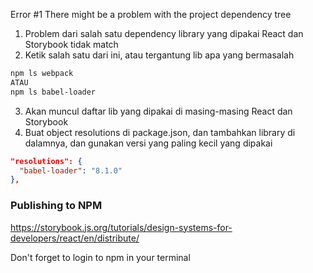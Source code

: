 Error #1
There might be a problem with the project dependency tree

1. Problem dari salah satu dependency library yang dipakai React dan Storybook tidak match
2. Ketik salah satu dari ini, atau tergantung lib apa yang bermasalah

```bash
npm ls webpack
ATAU
npm ls babel-loader
```

3. Akan muncul daftar lib yang dipakai di masing-masing React dan Storybook
4. Buat object resolutions di package.json, dan tambahkan library di dalamnya, dan gunakan versi yang paling kecil yang dipakai

```json
"resolutions": {
  "babel-loader": "8.1.0"
},
```

### Publishing to NPM

https://storybook.js.org/tutorials/design-systems-for-developers/react/en/distribute/

Don't forget to login to npm in your terminal
